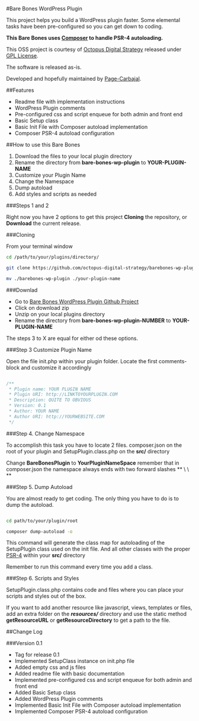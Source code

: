 #Bare Bones WordPress Plugin
 
This project helps you build a WordPress plugin faster.
Some elemental tasks have been pre-configured so you can get down to coding.

**This Bare Bones uses [Composer](http://getcomposer.com) to handle PSR-4 autoloading.** 

This OSS project is courtesy of [Octopus Digital Strategy](http://octopus.mx) released under [GPL License](https://www.gnu.org/licenses/gpl.txt).

The software is released as-is.   

Developed and hopefully maintained by [Page-Carbajal](http://pagecarbajal.com).
 


##Features

* Readme file with implementation instructions
* WordPress Plugin comments
* Pre-configured css and script enqueue for both admin and front end
* Basic Setup class 
* Basic Init File with Composer autoload implementation
* Composer PSR-4 autoload configuration

##How to use this Bare Bones

1. Download the files to your local plugin directory
2. Rename the directory from **bare-bones-wp-plugin** to **YOUR-PLUGIN-NAME**
3. Customize your Plugin Name
4. Change the Namespace
5. Dump autoload
6. Add styles and scripts as needed

###Steps 1 and 2

Right now you have 2 options to get this project **Cloning** the repository, or **Download** the current release.


###Cloning

From your terminal window

```bash
cd /path/to/your/plugins/directory/

git clone https://github.com/octopus-digital-strategy/barebones-wp-plugin.git

mv ./barebones-wp-plugin ./your-plugin-name


```

###Downlad 

* Go to [Bare Bones WordPress Plugin Github Project](https://github.com/octopus-digital-strategy/barebones-wp-plugin)
* Click on download zip
* Unzip on your local plugins directory
* Rename the directory from **bare-bones-wp-plugin-NUMBER** to **YOUR-PLUGIN-NAME**


The steps 3 to X are equal for either od these options.

###Step 3 Customize Plugin Name

Open the file init.php within your plugin folder. Locate the first comments-block and customize it accordingly   

```php

/**
 * Plugin name: YOUR PLUGIN NAME
 * Plugin URI: http://LINKTOYOURPLUGIN.COM
 * Description: QUITE TO OBVIOUS
 * Version: 0.1
 * Author: YOUR NAME
 * Author URI: http://YOURWEBSITE.COM
 */


```

###Step 4. Change Namespace

To accomplish this task you have to locate 2 files. composer.json on the root of your plugin and SetupPlugin.class.php on the **src/** directory

Change **BareBonesPlugin** to **YourPluginNameSpace** remember that in composer.json the namespace always ends with two forward slashes ** \ \ **

###Step 5. Dump Autoload

You are almost ready to get coding. The only thing you have to do is to dump the autoload. 

```bash

cd path/to/your/plugin/root

composer dump-autoload -o

```

This command will generate the class map for autoloading of the SetupPlugin class used on the init file. And all other classes with the proper [PSR-4](http://www.php-fig.org/psr/psr-4/) within your **src/** directory

Remember to run this command every time you add a class.

###Step 6. Scripts and Styles

SetupPlugin.class.php contains code and files where you can place your scripts and styles out of the box. 

If you want to add another resource like javascript, views, templates or files, add an extra folder on the ***resources/*** directory and use the static method **getResourceURL** or **getResourceDirectory** to get a path to the file. 


##Change Log


###Version 0.1

* Tag for release 0.1
* Implemented SetupClass instance on init.php file 
* Added empty css and js files
* Added readme file with basic documentation
* Implemented pre-configured css and script enqueue for both admin and front end
* Added Basic Setup class 
* Added WordPress Plugin comments
* Implemented Basic Init File with Composer autoload implementation
* Implemented Composer PSR-4 autoload configuration
